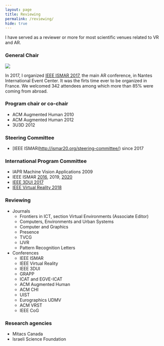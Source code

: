 ```yaml
---
layout: page
title: Reviewing
permalink: /reviewing/
hide: true
---
```


I have served as a reviewer or more for most scientific venues related to VR and AR.

### General Chair
<img src="{{site.baseurl}}/assets/img/ismar17.png">

In 2017, I organized [IEEE ISMAR 2017](https://ismar2017.sciencesconf.org), the main AR conference, in Nantes International Event Center. It was the firts time ever to be organized in France. We welcomed 342 attendees among which more than 85% were coming from abroad.

### Program chair or co-chair

- ACM Augmented Human 2010
- ACM Augmented Human 2012
- 3U3D 2012

### Steering Committee

- [IEEE ISMAR(http://ismar20.org/steering-committee/) since 2017


### International Program Committee

- IAPR Machine Vision Applications 2009
- IEEE ISMAR [2016](http://ismar2016.vgtc.org/s-t-program-committee.html), 2019, [2020](http://ismar20.org/scitech-committee/)
- [IEEE 3DUI 2017](http://3dui.org/2017/conference_committee.htm)
- [IEEE Virtual Reality 2018](http://ieeevr.org/2018/committees/program.html)

### Reviewing

- Journals
  - Frontiers in ICT, section Virtual Environments (Associate Editor)
  - Computers, Environments and Urban Systems
  - Computer and Graphics
  - Presence
  - TVCG
  - IJVR
  - Pattern Recognition Letters
- Conferences
  - IEEE ISMAR  
  - IEEE Virtual Reality
  - IEEE 3DUI
  - GRAPP
  - ICAT and EGVE-ICAT
  - ACM Augmented Human
  - ACM CHI
  - UIST
  - Eurographics UDMV
  - ACM VRST
  - IEEE CoG

### Research agencies

- Mitacs Canada
- Israeli Science Foundation

